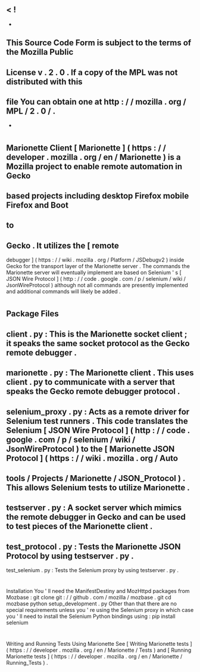 <
!
-
-
This
Source
Code
Form
is
subject
to
the
terms
of
the
Mozilla
Public
-
License
v
.
2
.
0
.
If
a
copy
of
the
MPL
was
not
distributed
with
this
-
file
You
can
obtain
one
at
http
:
/
/
mozilla
.
org
/
MPL
/
2
.
0
/
.
-
-
>
#
Marionette
Client
[
Marionette
]
(
https
:
/
/
developer
.
mozilla
.
org
/
en
/
Marionette
)
is
a
Mozilla
project
to
enable
remote
automation
in
Gecko
-
based
projects
including
desktop
Firefox
mobile
Firefox
and
Boot
-
to
-
Gecko
.
It
utilizes
the
[
remote
-
debugger
]
(
https
:
/
/
wiki
.
mozilla
.
org
/
Platform
/
JSDebugv2
)
inside
Gecko
for
the
transport
layer
of
the
Marionette
server
.
The
commands
the
Marionette
server
will
eventually
implement
are
based
on
Selenium
'
s
[
JSON
Wire
Protocol
]
(
http
:
/
/
code
.
google
.
com
/
p
/
selenium
/
wiki
/
JsonWireProtocol
)
although
not
all
commands
are
presently
implemented
and
additional
commands
will
likely
be
added
.
#
#
Package
Files
-
client
.
py
:
This
is
the
Marionette
socket
client
;
it
speaks
the
same
socket
protocol
as
the
Gecko
remote
debugger
.
-
marionette
.
py
:
The
Marionette
client
.
This
uses
client
.
py
to
communicate
with
a
server
that
speaks
the
Gecko
remote
debugger
protocol
.
-
selenium_proxy
.
py
:
Acts
as
a
remote
driver
for
Selenium
test
runners
.
This
code
translates
the
Selenium
[
JSON
Wire
Protocol
]
(
http
:
/
/
code
.
google
.
com
/
p
/
selenium
/
wiki
/
JsonWireProtocol
)
to
the
[
Marionette
JSON
Protocol
]
(
https
:
/
/
wiki
.
mozilla
.
org
/
Auto
-
tools
/
Projects
/
Marionette
/
JSON_Protocol
)
.
This
allows
Selenium
tests
to
utilize
Marionette
.
-
testserver
.
py
:
A
socket
server
which
mimics
the
remote
debugger
in
Gecko
and
can
be
used
to
test
pieces
of
the
Marionette
client
.
-
test_protocol
.
py
:
Tests
the
Marionette
JSON
Protocol
by
using
testserver
.
py
.
-
test_selenium
.
py
:
Tests
the
Selenium
proxy
by
using
testserver
.
py
.
#
#
Installation
You
'
ll
need
the
ManifestDestiny
and
MozHttpd
packages
from
Mozbase
:
git
clone
git
:
/
/
github
.
com
/
mozilla
/
mozbase
.
git
cd
mozbase
python
setup_development
.
py
Other
than
that
there
are
no
special
requirements
unless
you
'
re
using
the
Selenium
proxy
in
which
case
you
'
ll
need
to
install
the
Selenium
Python
bindings
using
:
pip
install
selenium
#
#
Writing
and
Running
Tests
Using
Marionette
See
[
Writing
Marionette
tests
]
(
https
:
/
/
developer
.
mozilla
.
org
/
en
/
Marionette
/
Tests
)
and
[
Running
Marionette
tests
]
(
https
:
/
/
developer
.
mozilla
.
org
/
en
/
Marionette
/
Running_Tests
)
.
